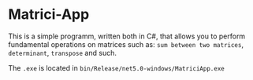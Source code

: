 # Matrici-App
This is a simple programm, written both in C#, that allows you to perform fundamental operations on matrices such as: ```sum between two matrices```, ```determinant```, ```transpose``` and such.

The ```.exe``` is located in ```bin/Release/net5.0-windows/MatriciApp.exe```
